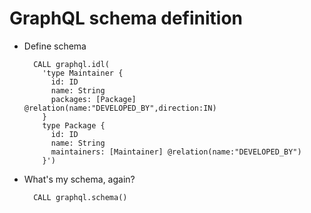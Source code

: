 <!SLIDE bullets>
# GraphQL schema definition

* Define schema

        CALL graphql.idl(
          'type Maintainer {
            id: ID
            name: String
            packages: [Package] @relation(name:"DEVELOPED_BY",direction:IN)
          }
          type Package {
            id: ID
            name: String
            maintainers: [Maintainer] @relation(name:"DEVELOPED_BY")
          }')

* What's my schema, again?

        CALL graphql.schema()